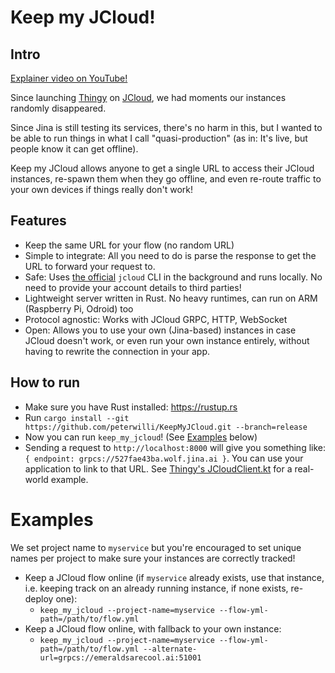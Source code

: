 # Keep my JCloud!

## Intro

[Explainer video on YouTube!](https://www.youtube.com/watch?v=yJvBKjqns7s)

Since launching [Thingy](https://github.com/peterwilli/Thingy) on [JCloud](https://docs.jina.ai/fundamentals/jcloud/), we had moments our instances randomly disappeared.

Since Jina is still testing its services, there's no harm in this, but I wanted to be able to run things in what I call "quasi-production" (as in: It's live, but people know it can get offline).

Keep my JCloud allows anyone to get a single URL to access their JCloud instances, re-spawn them when they go offline, and even re-route traffic to your own devices if things really don't work!

## Features

- Keep the same URL for your flow (no random URL)
- Simple to integrate: All you need to do is parse the response to get the URL to forward your request to.
- Safe: Uses [the official](https://docs.jina.ai/fundamentals/jcloud) `jcloud` CLI in the background and runs locally. No need to provide your account details to third parties!
- Lightweight server written in Rust. No heavy runtimes, can run on ARM (Raspberry Pi, Odroid) too
- Protocol agnostic: Works with JCloud GRPC, HTTP, WebSocket
- Open: Allows you to use your own (Jina-based) instances in case JCloud doesn't work, or even run your own instance entirely, without having to rewrite the connection in your app.

## How to run

- Make sure you have Rust installed: https://rustup.rs
- Run `cargo install --git https://github.com/peterwilli/KeepMyJCloud.git --branch=release`
- Now you can run `keep_my_jcloud`! (See [Examples](#examples) below)
- Sending a request to `http://localhost:8000` will give you something like: `{ endpoint: grpcs://527fae43ba.wolf.jina.ai }`. You can use your application to link to that URL. See [Thingy's JCloudClient.kt](https://github.com/peterwilli/Thingy/blob/8a925b93f121620b799d2b30e494e5f59154c35a/src/main/kotlin/utils/JCloudClient.kt) for a real-world example.

# Examples

We set project name to `myservice` but you're encouraged to set unique names per project to make sure your instances are correctly tracked!

- Keep a JCloud flow online (if `myservice` already exists, use that instance, i.e. keeping track on an already running instance, if none exists, re-deploy one):
    - `keep_my_jcloud --project-name=myservice --flow-yml-path=/path/to/flow.yml`
- Keep a JCloud flow online, with fallback to your own instance:
    - `keep_my_jcloud --project-name=myservice --flow-yml-path=/path/to/flow.yml --alternate-url=grpcs://emeraldsarecool.ai:51001`